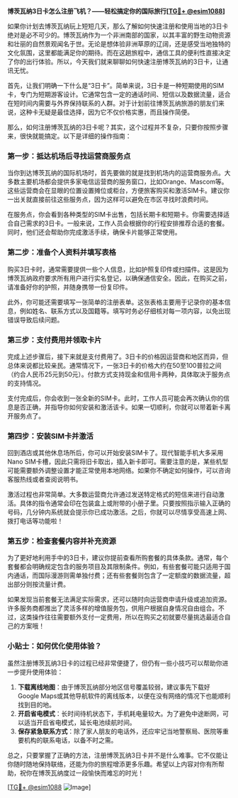 **博茨瓦纳3日卡怎么注册飞机？——轻松搞定你的国际旅行[[TG💪+ @esim1088](https://t.me/s/esim1088)]**

如果你计划去博茨瓦纳玩上短短几天，那么了解如何快速注册和使用当地的3日卡绝对是必不可少的。博茨瓦纳作为一个非洲南部的国家，以其丰富的野生动物资源和壮丽的自然景观闻名于世。无论是想体验非洲草原的辽阔，还是感受当地独特的文化氛围，这里都能满足你的期待。而在这趟旅程中，通信工具的便利性直接决定了你的出行体验。所以，今天我们就来聊聊如何快速注册博茨瓦纳的3日卡，让通讯无忧。

首先，让我们明确一下什么是“3日卡”。简单来说，3日卡是一种短期使用的SIM卡，专门为短期游客设计。它通常包含一定的通话时间、短信以及数据流量，适合在短时间内需要与外界保持联系的人群。对于计划前往博茨瓦纳旅游的朋友们来说，这种卡无疑是最佳选择，因为它不仅价格实惠，而且操作简便。

那么，如何注册博茨瓦纳的3日卡呢？其实，这个过程并不复杂，只要你按照步骤来，很快就能搞定。以下是详细的操作指南：

### 第一步：抵达机场后寻找运营商服务点

当你到达博茨瓦纳的国际机场时，首先要做的就是找到机场内的运营商服务点。大多数主要机场都会提供多家电信运营商的服务窗口，比如Orange、Mascom等。这些运营商会在显眼的位置设置摊位或柜台，方便旅客购买和激活SIM卡。建议你一出关就直接前往这些服务点，因为这样可以避免在市区寻找时浪费时间。

在服务点，你会看到各种类型的SIM卡出售，包括长期卡和短期卡。你需要选择适合自己需求的3日卡。一般来说，工作人员会根据你的行程安排推荐合适的套餐。同时，他们还会帮助你完成激活手续，确保卡片能够正常使用。

### 第二步：准备个人资料并填写表格

购买3日卡时，通常需要提供一些个人信息，比如护照复印件或扫描件。这是因为博茨瓦纳政府要求所有用户进行实名登记，以确保通信安全。因此，在购买之前，请准备好你的护照，并随身携带一份复印件。

此外，你可能还需要填写一张简单的注册表单。这张表格主要用于记录你的基本信息，例如姓名、联系方式以及国籍等。填写时务必仔细核对每一项内容，以免出现错误导致后续问题。

### 第三步：支付费用并领取卡片

完成上述步骤后，接下来就是支付费用了。3日卡的价格因运营商和地区而异，但总体来说都比较亲民。通常情况下，一张3日卡的价格大约在50至100普拉之间（约合人民币25元到50元）。付款方式支持现金和信用卡两种，具体取决于服务点的支持情况。

支付完成后，你会收到一张全新的SIM卡。此时，工作人员可能会再次确认你的信息是否正确，并指导你如何安装和激活该卡。如果一切顺利，你就可以带着新卡离开服务点了。

### 第四步：安装SIM卡并激活

回到酒店或其他休息场所后，你可以开始安装SIM卡了。现代智能手机大多采用Nano SIM卡槽，因此只需将旧卡取出，插入新卡即可。需要注意的是，某些机型可能需要额外调整设置才能正常使用本地网络。如果你不确定如何操作，可以咨询客服热线或者查阅说明书。

激活过程也非常简单。大多数运营商允许通过发送特定格式的短信来进行自动激活。具体的指令通常会印在包装盒上或附带的小册子里。只要按照指示输入正确的号码，几分钟内系统就会提示你已成功激活。之后，你就可以尽情享受高速上网、拨打电话等功能啦！

### 第五步：检查套餐内容并补充资源

为了更好地利用手中的3日卡，建议你提前查看所购套餐的具体条款。通常，每个套餐都会明确规定包含的服务项目及其限制条件。例如，有些套餐可能只适用于国内通话，而国际漫游则需单独付费；还有些套餐则包含了一定额度的数据流量，超出部分则按流量计费。

如果发现当前套餐无法满足实际需求，还可以随时向运营商申请升级或追加资源。许多服务商都推出了灵活多样的增值服务包，供用户根据自身情况自由组合。不过，这类操作往往需要额外支付一定费用，所以在购买之初就要尽量挑选最适合自己的方案哦！

### 小贴士：如何优化使用体验？

虽然注册博茨瓦纳3日卡的过程已经非常便捷了，但仍有一些小技巧可以帮助你进一步提升使用体验：

1. **下载离线地图**：由于博茨瓦纳部分地区信号覆盖较弱，建议事先下载好Google Maps或其他导航软件的离线版本，以便在没有网络的情况下也能顺利找到目的地。
2. **开启省电模式**：长时间待机状态下，手机耗电量较大。为了避免中途断网，可以适当开启省电模式，延长电池续航时间。
3. **保存紧急联系方式**：除了家人朋友的电话外，还应牢记当地警察局、医院等重要机构的联系电话，以备不时之需。

总之，只要掌握了正确的方法，注册博茨瓦纳3日卡并不是什么难事。它不仅能让你随时随地保持联络，还能为你的旅程增添更多乐趣。希望以上内容对你有所帮助，祝你在博茨瓦纳度过一段愉快而难忘的时光！

[[TG💪+ @esim1088](https://t.me/s/esim1088) ![Image](https://i.postimg.cc/4NQfJmqS/Snipaste-2025-05-13-00-14-12.png)]